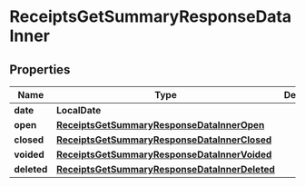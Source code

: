 

# ReceiptsGetSummaryResponseDataInner


## Properties

| Name | Type | Description | Notes |
|------------ | ------------- | ------------- | -------------|
|**date** | **LocalDate** |  |  [optional] |
|**open** | [**ReceiptsGetSummaryResponseDataInnerOpen**](ReceiptsGetSummaryResponseDataInnerOpen.md) |  |  [optional] |
|**closed** | [**ReceiptsGetSummaryResponseDataInnerClosed**](ReceiptsGetSummaryResponseDataInnerClosed.md) |  |  [optional] |
|**voided** | [**ReceiptsGetSummaryResponseDataInnerVoided**](ReceiptsGetSummaryResponseDataInnerVoided.md) |  |  [optional] |
|**deleted** | [**ReceiptsGetSummaryResponseDataInnerDeleted**](ReceiptsGetSummaryResponseDataInnerDeleted.md) |  |  [optional] |



